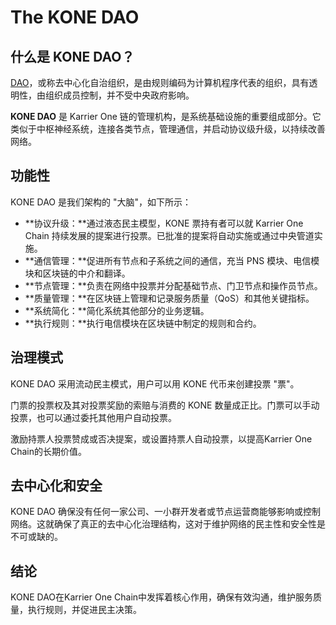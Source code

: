 # The KONE DAO

## 什么是 KONE DAO？

[DAO](https://www.investopedia.com/tech/what-dao/)，或称去中心化自治组织，是由规则编码为计算机程序代表的组织，具有透明性，由组织成员控制，并不受中央政府影响。

**KONE DAO** 是 Karrier One 链的管理机构，是系统基础设施的重要组成部分。它类似于中枢神经系统，连接各类节点，管理通信，并启动协议级升级，以持续改善网络。

## 功能性

KONE DAO 是我们架构的 "大脑"，如下所示：

* **协议升级：**通过液态民主模型，KONE 票持有者可以就 Karrier One Chain 持续发展的提案进行投票。已批准的提案将自动实施或通过中央管道实施。
* **通信管理：**促进所有节点和子系统之间的通信，充当 PNS 模块、电信模块和区块链的中介和翻译。
* **节点管理：**负责在网络中投票并分配基础节点、门卫节点和操作员节点。
* **质量管理：**在区块链上管理和记录服务质量（QoS）和其他关键指标。
* **系统简化：**简化系统其他部分的业务逻辑。
* **执行规则：**执行电信模块在区块链中制定的规则和合约。

## 治理模式

KONE DAO 采用流动民主模式，用户可以用 KONE 代币来创建投票 "票"。

门票的投票权及其对投票奖励的索赔与消费的 KONE 数量成正比。门票可以手动投票，也可以通过委托其他用户自动投票。

激励持票人投票赞成或否决提案，或设置持票人自动投票，以提高Karrier One Chain的长期价值。

## 去中心化和安全

KONE DAO 确保没有任何一家公司、一小群开发者或节点运营商能够影响或控制网络。这就确保了真正的去中心化治理结构，这对于维护网络的民主性和安全性是不可或缺的。

## 结论

KONE DAO在Karrier One Chain中发挥着核心作用，确保有效沟通，维护服务质量，执行规则，并促进民主决策。
